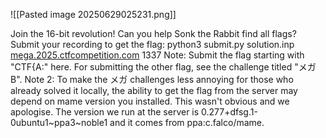 
![[Pasted image 20250629025231.png]]


Join the 16-bit revolution! Can you help Sonk the Rabbit find all flags? Submit your recording to get the flag: python3 submit.py solution.inp [mega.2025.ctfcompetition.com](https://www.google.com/url?sa=D&q=http%3A%2F%2Fmega.2025.ctfcompetition.com) 1337 Note: Submit the flag starting with "CTF{A:" here. For submitting the other flag, see the challenge titled "メガB". Note 2: To make the メガ challenges less annoying for those who already solved it locally, the ability to get the flag from the server may depend on mame version you installed. This wasn't obvious and we apologise. The version we run at the server is 0.277+dfsg.1-0ubuntu1~ppa3~noble1 and it comes from ppa:c.falco/mame.

